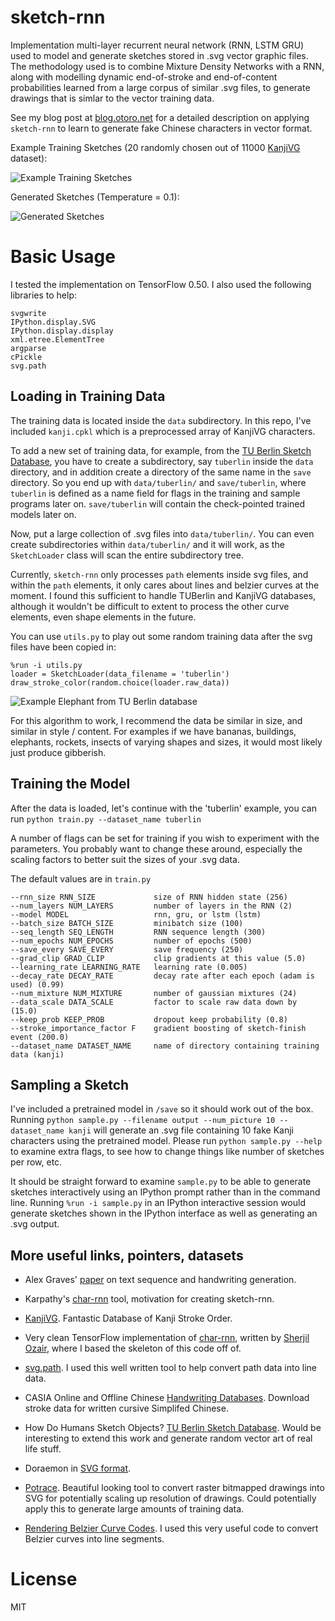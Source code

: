 # sketch-rnn

Implementation multi-layer recurrent neural network (RNN, LSTM GRU) used to model and generate sketches stored in .svg vector graphic files.  The methodology used is to combine Mixture Density Networks with a RNN, along with modelling dynamic end-of-stroke and end-of-content probabilities learned from a large corpus of similar .svg files, to generate drawings that is simlar to the vector training data.

See my blog post at [blog.otoro.net](http://blog.otoro.net/2015/12/28/recurrent-net-dreams-up-fake-chinese-characters-in-vector-format-with-tensorflow/) for a detailed description on applying `sketch-rnn`  to learn to generate fake Chinese characters in vector format.

Example Training Sketches (20 randomly chosen out of 11000 [KanjiVG](http://kanjivg.tagaini.net/) dataset):

![Example Training Sketches](https://cdn.rawgit.com/hardmaru/sketch-rnn/master/example/training.svg)

Generated Sketches (Temperature = 0.1):

![Generated Sketches](https://cdn.rawgit.com/hardmaru/sketch-rnn/master/example/output.svg)

# Basic Usage

I tested the implementation on TensorFlow 0.50.  I also used the following libraries to help:

```
svgwrite
IPython.display.SVG
IPython.display.display
xml.etree.ElementTree
argparse
cPickle
svg.path
```

## Loading in Training Data

The training data is located inside the `data` subdirectory.  In this repo, I've included `kanji.cpkl` which is a preprocessed array of KanjiVG characters.

To add a new set of training data, for example, from the [TU Berlin Sketch Database](http://cybertron.cg.tu-berlin.de/eitz/projects/classifysketch/), you have to create a subdirectory, say `tuberlin` inside the `data` directory, and in addition create a directory of the same name in the `save` directory.  So you end up with `data/tuberlin/` and `save/tuberlin`, where `tuberlin` is defined as a name field for flags in the training and sample programs later on.  `save/tuberlin` will contain the check-pointed trained models later on.

Now, put a large collection of .svg files into `data/tuberlin/`.  You can even create subdirectories within `data/tuberlin/` and it will work, as the `SketchLoader` class will scan the entire subdirectory tree.

Currently, `sketch-rnn` only processes `path` elements inside svg files, and within the `path` elements, it only cares about lines and belzier curves at the moment.  I found this sufficient to handle TUBerlin and KanjiVG databases, although it wouldn't be difficult to extent to process the other curve elements, even shape elements in the future.

You can use `utils.py` to play out some random training data after the svg files have been copied in:

```
%run -i utils.py
loader = SketchLoader(data_filename = 'tuberlin')
draw_stroke_color(random.choice(loader.raw_data))
```

![Example Elephant from TU Berlin database](https://cdn.rawgit.com/hardmaru/sketch-rnn/master/example/elephant.svg)

For this algorithm to work, I recommend the data be similar in size, and similar in style / content.  For examples if we have bananas, buildings, elephants, rockets, insects of varying shapes and sizes, it would most likely just produce gibberish.

## Training the Model

After the data is loaded, let's continue with the 'tuberlin' example, you can run `python train.py --dataset_name tuberlin`

A number of flags can be set for training if you wish to experiment with the parameters.  You probably want to change these around, especially the scaling factors to better suit the sizes of your .svg data.

The default values are in `train.py`

```
--rnn_size RNN_SIZE             size of RNN hidden state (256)
--num_layers NUM_LAYERS         number of layers in the RNN (2)
--model MODEL                   rnn, gru, or lstm (lstm)
--batch_size BATCH_SIZE         minibatch size (100)
--seq_length SEQ_LENGTH         RNN sequence length (300)
--num_epochs NUM_EPOCHS         number of epochs (500)
--save_every SAVE_EVERY         save frequency (250)
--grad_clip GRAD_CLIP           clip gradients at this value (5.0)
--learning_rate LEARNING_RATE   learning rate (0.005)
--decay_rate DECAY_RATE         decay rate after each epoch (adam is used) (0.99)
--num_mixture NUM_MIXTURE       number of gaussian mixtures (24)
--data_scale DATA_SCALE         factor to scale raw data down by (15.0)
--keep_prob KEEP_PROB           dropout keep probability (0.8)
--stroke_importance_factor F    gradient boosting of sketch-finish event (200.0)
--dataset_name DATASET_NAME     name of directory containing training data (kanji)
```

## Sampling a Sketch

I've included a pretrained model in `/save` so it should work out of the box.  Running `python sample.py --filename output --num_picture 10 --dataset_name kanji` will generate an .svg file containing 10 fake Kanji characters using the pretrained model.  Please run `python sample.py --help` to examine extra flags, to see how to change things like number of sketches per row, etc.

It should be straight forward to examine `sample.py` to be able to generate sketches interactively using an IPython prompt rather than in the command line.  Running `%run -i sample.py` in an IPython interactive session would generate sketches shown in the IPython interface as well as generating an .svg output.

## More useful links, pointers, datasets

- Alex Graves' [paper](http://arxiv.org/abs/1308.0850) on text sequence and handwriting generation.

- Karpathy's [char-rnn](https://github.com/karpathy/char-rnn) tool, motivation for creating sketch-rnn.

- [KanjiVG](http://kanjivg.tagaini.net/).  Fantastic Database of Kanji Stroke Order.

- Very clean TensorFlow implementation of [char-rnn](https://github.com/sherjilozair/char-rnn-tensorflow), written by [Sherjil Ozair](https://github.com/sherjilozair), where I based the skeleton of this code off of.

- [svg.path](https://pypi.python.org/pypi/svg.path).  I used this well written tool to help convert path data into line data.

- CASIA Online and Offline Chinese [Handwriting Databases](http://www.nlpr.ia.ac.cn/databases/handwriting/Download.html).  Download stroke data for written cursive Simplifed Chinese.

- How Do Humans Sketch Objects?  [TU Berlin Sketch Database](http://cybertron.cg.tu-berlin.de/eitz/projects/classifysketch/).  Would be interesting to extend this work and generate random vector art of real life stuff.

- Doraemon in [SVG format](http://yylam.blogspot.hk/2012/04/doraemon-in-svg-format-doraemonsvg.html).

- [Potrace](https://en.wikipedia.org/wiki/Potrace).  Beautiful looking tool to convert raster bitmapped drawings into SVG for potentially scaling up resolution of drawings.  Could potentially apply this to generate large amounts of training data.

- [Rendering Belzier Curve Codes](http://rosettacode.org/wiki/Bitmap/B%C3%A9zier_curves/Cubic).  I used this very useful code to convert Belzier curves into line segments.


# License

MIT

